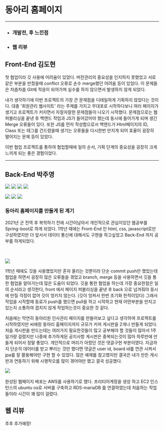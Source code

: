 # 동아리 홈페이지
___
*  ### 개발전, 후  느낀점
*  ### 웹 리뷰

## Front-End 김도현
첫 협업이라 깃 사용에 어려움이 있었다.
버전관리의 중요성을 인지하지 못했었고 서로 같은 부분을 만졌을때 conflict 오류로 손수 merge했던 어려움 등이 있었다.
이 문제들은 차츰차츰 Git에 적응이 되어가며 실수를 하지 않으면서 발생하지 않게 되었다.

내가 생각하기에 이번 프로젝트의 가장 큰 문제점을 디테일하게 기획하지 않았다는 것이다.
대충 '회원관리 웹사이트' 라는 주제를 가지고 무대포로 시작하다보니 여러 페이지가 생기고 프로젝트가 커지면서
자잘자잘한 문제점들이 나오기 시작했다. 문제점으로는 웹 퍼블리싱을 끝낸 후 백엔드 작업과 JS가 들어갔어야 했는데
동시에 들어가게 되며 생긴 Merge 오류들이 있다. 또한 JS를 먼저 작성함으로서 백엔드가 Html페이지의 ID, Class 또는 태그를 건드렸을때 생기는
오류들을 다시한번 만지게 되어 효율이 굉장히 떨어지는 문제 등이 있었다.

이번 협업 프로젝트를 통하여 협업할때에 일의 순서, 기획 단계의 중요성을 굉장히 크게 느끼게 되는 좋은 경험이었다.


___
## Back-End 박주영
<p>
<img src="https://img.shields.io/badge/JAVA-007396?style=for-the-badge&logo=java&logoColor=white">
<img src="https://img.shields.io/badge/Spring Boot-6DB33F?style=for-the-badge&logo=SpringBoot&logoColor=white">
<img src="https://img.shields.io/badge/Spring Security-6DB33F?style=for-the-badge&logo=SpringSecurity&logoColor=white">
<img src="https://img.shields.io/badge/Thymeleaf-6DB33F?style=for-the-badge&logo=thymeleaf&logoColor=FF9900">
</p>
<p>
<img src="https://img.shields.io/badge/aws-232F3E?style=for-the-badge&logo=Amazon AWS&logoColor=white">
<img src="https://img.shields.io/badge/mariaDB-003545?style=for-the-badge&logo=mariaDB&logoColor=white">
<img src="https://img.shields.io/badge/Ubuntu-black?style=for-the-badge&logo=ubuntu&logoColor=FF9900">
</p>


### 동아리 홈페이지를 만들게 된 계기
<p>
2021년 군 전역 후 복학하기 전에 시간이남아서 개인적으로 관심이있던 웹공부를  
Spring-boot로 하게 되었다.
1학년 때에는 Front-End 인 html, css, javascript로만 구성하였지만 더 앞서서 데이터 통신에 대해서도 구현을 하고싶었고
Back-End 까지 공부를 하게되었다.
</p>
<br>

<br>
  
<img src="https://img.shields.io/badge/github-181717?style=for-the-badge&logo=github&logoColor=white">
  
1학년 때에도 깃을 사용했었지만 혼자 올리는 것뿐이라 단순 commit push만 했었는데 협업을 하면서 굉장히 많은 오류들을 겪었고
branch, merge 등을 사용하면서 깃을 통한 협업을 알아가는데 많은 도움이 되었다.
깃을 통한 협업을 하는데 가장 중요한점은 일의 순서라고 생각한다, front 에서 페이지 퍼블리싱을 끝낸 후 back 으로 넘겨줘야 동시에 만질 걱정이 없어 깃이 엉키지 않는다. (깃이 엉켜서 한번 초기화 한적이있다) 
그래서 작업을 시작할때 동료가 push를 했으면 pull을 하고 시작하고 현재 어떤부분을 만지고있는지 소통하여 겹치지 않게 작업하는것이 중요한 것 같다.

처음에는 막연히 동아리원 인사관리 페이지를 만들어보고 싶다고 생각하여 프로젝트를 시작하였지만 씨애랑 동아리 홈페이지까지 규모가 커져 게시판을 2개나
만들게 되었다. 처음 게시판을 만드는데는 여러가지 필요한것들이 많고 공부해야 할 것들이 많아서 1주일가량 걸렸지만 나중에 추가하게된 공지사항 게시판은 중복되는것이 많아
하루만에 만들게 되어서 정말 좋았다. 개인적으로 머리가 아팠던 것은 댓글구현 부분이였다. 지금까지 단순히 데이터를 받고 뿌리는 것만 했다면 댓글은 user id, board id를 연관
시켜서 jpa를 잘 활용해야만 구현 할 수 있었다. 많은 예제를 참고했지만 결국은 내가 만든 게시판과 연동하기 위해 시행착오를 많이 겪어야만 했고 결국 성공했다.
<p>
<img src="https://img.shields.io/badge/aws-232F3E?style=for-the-badge&logo=Amazon AWS&logoColor=white">
 <br>
 <br>
완성된 웹페이지 배포는 AWS를 사용하기로 했다. 프리티어계정을 생성 하고 EC2 인스턴스의 ubuntu os로 서버를 구축하고 RDS-mariaDB 를 연결하였는데 처음하는 작업들이라 시간이 꽤 많이 걸렸다.
</P>

## 웹 리뷰
추후 추가예정!

